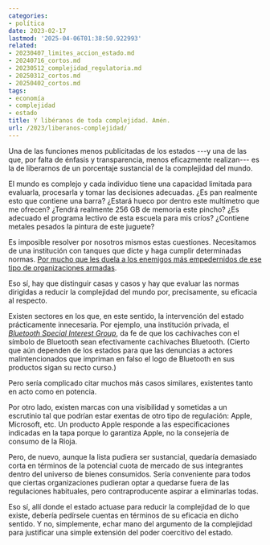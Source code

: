 ```yaml
---
categories:
- política
date: 2023-02-17
lastmod: '2025-04-06T01:38:50.922993'
related:
- 20230407_limites_accion_estado.md
- 20240716_cortos.md
- 20230512_complejidad_regulatoria.md
- 20250312_cortos.md
- 20250402_cortos.md
tags:
- economía
- complejidad
- estado
title: Y libéranos de toda complejidad. Amén.
url: /2023/liberanos-complejidad/
---
```


Una de las funciones menos publicitadas de los estados ---y una de las que, por falta de énfasis y transparencia, menos eficazmente realizan--- es la de liberarnos de un porcentaje sustancial de la complejidad del mundo.

El mundo es complejo y cada individuo tiene una capacidad limitada para evaluarla, procesarla y tomar las decisiones adecuadas. ¿Es pan realmente esto que contiene una barra? ¿Estará hueco por dentro este multímetro que me ofrecen? ¿Tendrá realmente 256 GB de memoria este pincho? ¿Es adecuado el programa lectivo de esta escuela para mis críos? ¿Contiene metales pesados la pintura de este juguete?

Es imposible resolver por nosotros mismos estas cuestiones. Necesitamos de una institución con tanques que dicte y haga cumplir determinadas normas. [Por mucho que les duela a los enemigos más empedernidos de ese tipo de organizaciones armadas](https://slatestarcodex.com/2017/02/22/repost-the-non-libertarian-faq/).

Eso sí, hay que distinguir casas y casos y hay que evaluar las normas dirigidas a reducir la complejidad del mundo por, precisamente, su eficacia al respecto.

Existen sectores en los que, en este sentido, la intervención del estado prácticamente innecesaria. Por ejemplo, una institución privada, el
[_Bluetooth Special Interest Group_](https://es.wikipedia.org/wiki/Bluetooth_Special_Interest_Group),
da fe de que los cachivaches con el símbolo de Bluetooth sean efectivamente cachivaches Bluetooth. (Cierto que aún dependen de los estados para que las denuncias a actores malintencionados que impriman en falso el logo de Bluetooth en sus productos sigan su recto curso.)

Pero sería complicado citar muchos más casos similares, existentes tanto en acto como en potencia.

Por otro lado, existen marcas con una visibilidad y sometidas a un escrutinio tal que podrían estar exentas de otro tipo de regulación: Apple, Microsoft, etc. Un producto Apple responde a las especificaciones indicadas en la tapa porque lo garantiza Apple, no la consejería de consumo de la Rioja.

Pero, de nuevo, aunque la lista pudiera ser sustancial, quedaría demasiado corta en términos de la potencial cuota de mercado de sus integrantes dentro del universo de bienes consumidos. Sería conveniente para todos que ciertas organizaciones pudieran optar a quedarse fuera de las regulaciones habituales, pero contraproducente aspirar a eliminarlas todas.

Eso sí, allí donde el estado actuase para reducir la complejidad de lo que existe, debería pedírsele cuentas en términos de su eficacia en dicho sentido. Y no, simplemente, echar mano del argumento de la complejidad para justificar una simple extensión del poder coercitivo del estado.